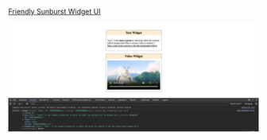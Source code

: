 
[Friendly Sunburst Widget UI](https://main--friendly-sunburst-260760.netlify.app/)

![](apps/widget-ui/src/assets/example.png)
